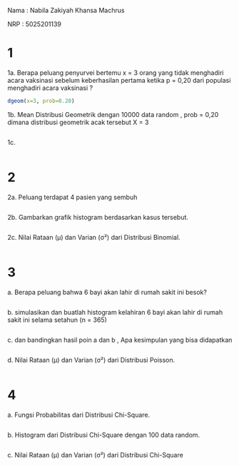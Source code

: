 Nama : Nabila Zakiyah Khansa Machrus

NRP : 5025201139

# 1
1a. Berapa peluang penyurvei bertemu x = 3 orang yang tidak menghadiri acara vaksinasi
sebelum keberhasilan pertama ketika p = 0,20 dari populasi menghadiri acara vaksinasi ?
```R
dgeom(x=3, prob=0.20)
```

1b. Mean Distribusi Geometrik dengan 10000 data random , prob = 0,20 dimana distribusi
geometrik acak tersebut X = 3
```R
```

1c.
```R
```

# 2
2a. Peluang terdapat 4 pasien yang sembuh
```R
```

2b. Gambarkan grafik histogram berdasarkan kasus tersebut.
```R
```

2c. Nilai Rataan (μ) dan Varian (σ²) dari Distribusi Binomial.
```R
```

# 3
a. Berapa peluang bahwa 6 bayi akan lahir di rumah sakit ini besok?
```R
```
b. simulasikan dan buatlah histogram kelahiran 6 bayi akan lahir di rumah sakit ini selama
setahun (n = 365)
```R
```
c. dan bandingkan hasil poin a dan b , Apa kesimpulan yang bisa didapatkan
```R
```
d. Nilai Rataan (μ) dan Varian (σ²) dari Distribusi Poisson.
```R
```

# 4
a. Fungsi Probabilitas dari Distribusi Chi-Square.
```R
```

b. Histogram dari Distribusi Chi-Square dengan 100 data random.
```R
```

c. Nilai Rataan (μ) dan Varian (σ²) dari Distribusi Chi-Square
```R
```
